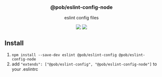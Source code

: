 <h3 align="center">
  @pob/eslint-config-node
</h3>

<p align="center">
  eslint config files
</p>

<p align="center">
  <a href="https://npmjs.org/package/@pob/eslint-config-node"><img src="https://img.shields.io/npm/v/@pob/eslint-config-node.svg?style=flat-square"></a>
  <a href="https://david-dm.org/christophehurpeau/eslint-config-pob?path=packages/@pob/eslint-config-node"><img src="https://david-dm.org/christophehurpeau/eslint-config-pob.svg?path=packages/@pob/eslint-config-node?style=flat-square"></a>
</p>

## Install

1. `npm install --save-dev eslint @pob/eslint-config @pob/eslint-config-node`
2. add `"extends": ["@pob/eslint-config", "@pob/eslint-config-node"]` to your .eslintrc
